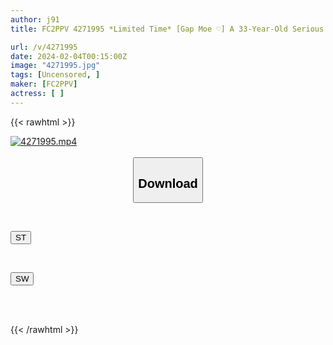 ```yaml
---
author: j91
title: FC2PPV 4271995 *Limited Time* [Gap Moe ♡] A 33-Year-Old Serious Schoolteacher Who Loves C******n. A Pervert Wife Who Is A Masochist And Has A Stranger’s Dick** Ascends To Heaven In A Big Dick Acme Hell And Has An NTR Live Fuck!! [Crazy] [cen]

url: /v/4271995
date: 2024-02-04T00:15:00Z
image: "4271995.jpg"
tags: [Uncensored, ]
maker: [FC2PPV]
actress: [ ]
---
```



{{< rawhtml >}}

<div class="video" data-videoid="Qg4OgMQJjqfRWA">
    <a href="javascript:;">
        <img src="/v/4271995/4271995.jpg" width="WIDTH" height="HEIGHT" alt="4271995.mp4" loading="lazy">
    </a>
</div>

<script type="text/javascript" src="https://j91.asia/asset/on-demand-st.js"></script>

<br>
  <link rel="stylesheet" href="https://j91.asia/asset/bs5.css">
  
  <center>
  <button class="btn btn-primary" type="button" data-bs-toggle="collapse" data-bs-target=".multi-collapse" aria-expanded="false" aria-controls="multiCollapseExample1 multiCollapseExample2"><h2>Download</h2></button></center>
</p>
<div class="row">
  <div class="col">
    <div class="collapse multi-collapse" id="multiCollapseExample1">
      <div class="card card-body">
	      	      <br>
<div class="buttons">  
<p><a href="https://streamtape.to/v/Qg4OgMQJjqfRWA" target="_blank"><button class="btn-hover color-3"><i class="fa fa-download"></i> ST</button></a></p></div>
    </div>
  </div>
</div>
  <div class="col">
    <div class="collapse multi-collapse" id="multiCollapseExample2">
      <div class="card card-body">
	      <br>
<div class="buttons">
<p><a href="https://cdnwish.com/ih1vkv4dacqv" target="_blank"><button class="btn-hover color-2"><i class="fa fa-download"></i> SW</button></a></p></div>
<br><br>
      </div>
    </div>
  </div>
</div>

{{< /rawhtml >}}